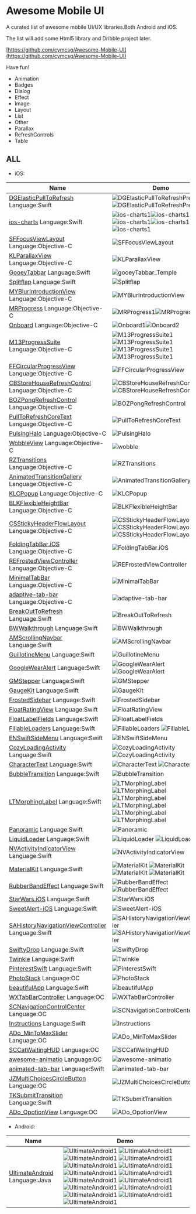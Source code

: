# Awesome Mobile UI

A curated list of awesome mobile UI/UX libraries.Both Android and iOS.

The list will add some Html5 library and Dribble project later.

[https://github.com/cymcsg/Awesome-Mobile-UI](https://github.com/cymcsg/Awesome-Mobile-UI) 

Have fun!

* Animation
* Badges
* Dialog
* Effect
* Image
* Layout
* List
* Other
* Parallax
* RefreshControls
* Table





## ALL

* iOS:



| Name                                     | Demo                                     |
| ---------------------------------------- | ---------------------------------------- |
| [DGElasticPullToRefresh](https://github.com/gontovnik/DGElasticPullToRefresh)    Language:Swift | ![DGElasticPullToRefreshPreview1](resources/DGElasticPullToRefreshPreview1.gif)![DGElasticPullToRefreshPreview2](resources/DGElasticPullToRefreshPreview2.gif) |
| [ios-charts](https://github.com/danielgindi/ios-charts)          Language:Swift | ![ios-charts1](resources/ios-charts1.png)![ios-charts1](resources/ios-charts2.png)![ios-charts1](resources/ios-charts3.png)![ios-charts1](resources/ios-charts4.png)![ios-charts1](resources/ios-charts5.png) |
| [SFFocusViewLayout](https://github.com/fdzsergio/SFFocusViewLayout) Language:Objective-C | ![SFFocusViewLayout](resources/SFFocusViewLayout.gif) |
| [KLParallaxView](https://github.com/klop/KLParallaxView) Language:Objective-C | ![KLParallaxView](resources/KLParallaxView.gif) |
| [GooeyTabbar](https://github.com/KittenYang/GooeyTabbar)   Language:Swift | ![gooeyTabbar_Temple](resources/gooeyTabbar_Temple.gif) |
| [Splitflap](https://github.com/yannickl/Splitflap)             Language:Swift | ![Splitflap](resources/Splitflap.gif)    |
| [MYBlurIntroductionView](https://github.com/MatthewYork/MYBlurIntroductionView) Language:Objective-C | ![MYBlurIntroductionView](resources/MYBlurIntroductionView.gif) |
| [MRProgress](https://github.com/mrackwitz/MRProgress) Language:Objective-C | ![MRProgress1](resources/MRProgress1.jpg)![MRProgress2](resources/MRProgress2.jpg) |
| [Onboard](https://github.com/mamaral/Onboard) Language:Objective-C | ![Onboard1](resources/Onboard1.gif)![Onboard2](resources/Onboard2.gif) |
| [M13ProgressSuite](https://github.com/Marxon13/M13ProgressSuite) Language:Objective-C | ![M13ProgressSuite1](resources/M13ProgressSuite1.gif)![M13ProgressSuite1](resources/M13ProgressSuite2.gif)![M13ProgressSuite1](resources/M13ProgressSuite3.gif)![M13ProgressSuite1](resources/M13ProgressSuite4.gif) |
| [FFCircularProgressView](https://github.com/elbryan/FFCircularProgressView) Language:Objective-C | ![FFCircularProgressView](resources/FFCircularProgressView.gif) |
| [CBStoreHouseRefreshControl](https://github.com/coolbeet/CBStoreHouseRefreshControl) Language:Objective-C | ![CBStoreHouseRefreshControl1](resources/CBStoreHouseRefreshControl1.gif)![CBStoreHouseRefreshControl2](resources/CBStoreHouseRefreshControl2.gif) |
| [BOZPongRefreshControl](https://github.com/boztalay/BOZPongRefreshControl) Language:Objective-C | ![BOZPongRefreshControl](resources/BOZPongRefreshControl.gif) |
| [PullToRefreshCoreText](https://github.com/cemolcay/PullToRefreshCoreText) Language:Objective-C | ![PullToRefreshCoreText](resources/PullToRefreshCoreText.gif) |
| [PulsingHalo](https://github.com/shu223/PulsingHalo) Language:Objective-C | ![PulsingHalo](resources/PulsingHalo.gif) |
| [WobbleView](https://github.com/inFullMobile/WobbleView) Language:Objective-C | ![wobble](resources/wobble.gif)          |
| [RZTransitions](https://github.com/Raizlabs/RZTransitions) Language:Objective-C | ![RZTransitions](resources/RZTransitions.gif) |
| [AnimatedTransitionGallery](https://github.com/shu223/AnimatedTransitionGallery) Language:Objective-C | ![AnimatedTransitionGallery](resources/AnimatedTransitionGallery.gif) |
| [KLCPopup](https://github.com/jmascia/KLCPopup)   Language:Objective-C | ![KLCPopup](resources/KLCPopup.gif)      |
| [BLKFlexibleHeightBar](https://github.com/bryankeller/BLKFlexibleHeightBar) Language:Objective-C | ![BLKFlexibleHeightBar](resources/BLKFlexibleHeightBar.gif) |
| [CSStickyHeaderFlowLayout](https://github.com/jamztang/CSStickyHeaderFlowLayout) Language:Objective-C | ![CSStickyHeaderFlowLayout](resources/CSStickyHeaderFlowLayout1.gif)![CSStickyHeaderFlowLayout](resources/CSStickyHeaderFlowLayout2.gif)![CSStickyHeaderFlowLayout](resources/CSStickyHeaderFlowLayout3.gif) |
| [FoldingTabBar.iOS](https://github.com/Yalantis/FoldingTabBar.iOS) Language:Objective-C | ![FoldingTabBar.iOS](resources/FoldingTabBar.iOS.gif) |
| [REFrostedViewController](https://github.com/romaonthego/REFrostedViewController)  Language:Objective-C | ![REFrostedViewController](resources/REFrostedViewController.gif) |
| [MinimalTabBar](https://github.com/jamesdunay/MinimalTabBar) Language:Objective-C | ![MinimalTabBar](resources/MinimalTabBar.gif) |
| [adaptive-tab-bar](https://github.com/Ramotion/adaptive-tab-bar) Language:Objective-C | ![adaptive-tab-bar](resources/adaptive-tab-bar.gif) |
| [BreakOutToRefresh](https://github.com/dasdom/BreakOutToRefresh) Language:Swift | ![BreakOutToRefresh](resources/BreakOutToRefresh.gif) |
| [BWWalkthrough](https://github.com/ariok/BWWalkthrough) Language:Swift | ![BWWalkthrough](resources/BWWalkthrough.gif) |
| [AMScrollingNavbar](https://github.com/andreamazz/AMScrollingNavbar) Language:Swift | ![AMScrollingNavbar](resources/AMScrollingNavbar.gif) |
| [GuillotineMenu](https://github.com/Yalantis/GuillotineMenu) Language:Swift | ![GuillotineMenu](resources/GuillotineMenu.gif) |
| [GoogleWearAlert](https://github.com/AshRobinson/GoogleWearAlert) Language:Swift | ![GoogleWearAlert](resources/GoogleWearAlert1.gif)  ![GoogleWearAlert](resources/GoogleWearAlert2.gif) |
| [GMStepper](https://github.com/gmertk/GMStepper) Language:Swift | ![GMStepper](resources/GMStepper.gif)    |
| [GaugeKit](https://github.com/skywinder/GaugeKit) Language:Swift | ![GaugeKit](resources/GaugeKit.gif)      |
| [FrostedSidebar](https://github.com/edekhayser/FrostedSidebar) Language:Swift | ![FrostedSidebar](resources/FrostedSidebar.gif) |
| [FloatRatingView](https://github.com/strekfus/FloatRatingView) Language:Swift | ![FloatRatingView](resources/FloatRatingView.gif) |
| [FloatLabelFields](https://github.com/FahimF/FloatLabelFields) Language:Swift | ![FloatLabelFields](resources/FloatLabelFields.gif) |
| [FillableLoaders](https://github.com/poolqf/FillableLoaders) Language:Swift | ![FillableLoaders](resources/FillableLoaders.gif)   ![FillableLoaders](resources/FillableLoaders.gif) |
| [ENSwiftSideMenu](https://github.com/evnaz/ENSwiftSideMenu) Language:Swift | ![ENSwiftSideMenu](resources/ENSwiftSideMenu.gif) |
| [CozyLoadingActivity](https://github.com/goktugyil/CozyLoadingActivity) Language:Swift | ![CozyLoadingActivity](resources/CozyLoadingActivity1.gif) ![CozyLoadingActivity](resources/CozyLoadingActivity2.gif) |
| [CharacterText](https://github.com/android1989/CharacterText) Language:Swift | ![CharacterText](resources/CharacterText1.gif) ![CharacterText](resources/CharacterText2.gif) |
| [BubbleTransition](https://github.com/andreamazz/BubbleTransition) Language:Swift | ![BubbleTransition](resources/BubbleTransition.gif) |
| [LTMorphingLabel](https://github.com/lexrus/LTMorphingLabel) Language:Swift | ![LTMorphingLabel](resources/LTMorphingLabel1.gif)  ![LTMorphingLabel](resources/LTMorphingLabel2.gif)   ![LTMorphingLabel](resources/LTMorphingLabel3.gif)  ![LTMorphingLabel](resources/LTMorphingLabel4.gif)  ![LTMorphingLabel](resources/LTMorphingLabel5.gif)  ![LTMorphingLabel](resources/LTMorphingLabel6.gif) |
[Panoramic](https://github.com/iSame7/Panoramic) Language:Swift | ![Panoramic](resources/Panoramic.gif)    |
| [LiquidLoader](https://github.com/yoavlt/LiquidLoader) Language:Swift | ![LiquidLoader](resources/LiquidLoader1.gif)  ![LiquidLoader](resources/LiquidLoader2.gif) |
| [NVActivityIndicatorView](https://github.com/ninjaprox/NVActivityIndicatorView) Language:Swift | ![NVActivityIndicatorView](resources/NVActivityIndicatorView.gif) |
| [MaterialKit](https://github.com/nghialv/MaterialKit) Language:Swift | ![MaterialKit](resources/MaterialKit1.gif)  ![MaterialKit](resources/MaterialKit2.gif)  ![MaterialKit](resources/MaterialKit3.gif)  ![MaterialKit](resources/MaterialKit4.gif) |
| [RubberBandEffect](https://github.com/Produkt/RubberBandEffect) Language:Swift | ![RubberBandEffect](resources/RubberBandEffect1.gif) ![RubberBandEffect](resources/RubberBandEffect2.gif) |
| [StarWars.iOS](https://github.com/Yalantis/StarWars.iOS) Language:Swift | ![StarWars.iOS](resources/StarWars.iOS.gif) |
| [SweetAlert-iOS](https://github.com/codestergit/SweetAlert-iOS) Language:Swift | ![SweetAlert-iOS](resources/SweetAlert-iOS.gif) |
| [SAHistoryNavigationViewController](https://github.com/szk-atmosphere/SAHistoryNavigationViewController) Language:Swift | ![SAHistoryNavigationViewController](resources/SAHistoryNavigationViewController1.gif) ![SAHistoryNavigationViewController](resources/SAHistoryNavigationViewController2.gif) |
| [SwiftyDrop](https://github.com/morizotter/SwiftyDrop) Language:Swift | ![SwiftyDrop](resources/SwiftyDrop.gif)  |
| [Twinkle](https://github.com/piemonte/Twinkle) Language:Swift | ![Twinkle](resources/Twinkle.gif)        |
| [PinterestSwift](https://github.com/demonnico/PinterestSwift) Language:Swift | ![PinterestSwift](resources/PinterestSwift.gif) |
[PhotoStack](https://github.com/tomlongo/PhotoStack) Language:OC| ![PhotoStack](resources/PhotoStack.gif) |
  [beautifulApp](https://github.com/lyimin/beautifulApp?luicode=10000359) Language:Swift| ![beautifulApp](resources/beautifulApp.gif) |
[WXTabBarController](https://github.com/leichunfeng/WXTabBarController?luicode=10000359) Language:OC| ![WXTabBarController](resources/WXTabBarController.gif) |
[SCNavigationControlCenter](https://github.com/SergioChan/SCNavigationControlCenter?luicode=10000359) Language:OC| ![SCNavigationControlCenter](resources/SCNavigationControlCenter.gif) |
[Instructions](https://github.com/ephread/Instructions?luicode=10000359) Language:Swift| ![Instructions](resources/Instructions.gif) |
 [ADo_MinToMaxSlider](https://github.com/Nododo/ADo_MinToMaxSlider?luicode=10000359) Language:OC| ![ADo_MinToMaxSlider](resources/ADo_MinToMaxSlider.gif) |
 [SCCatWaitingHUD](https://github.com/SergioChan/SCCatWaitingHUD?luicode=10000359) Language:OC| ![SCCatWaitingHUD](resources/SCCatWaitingHUD.gif) |
  [awesome-animatio](https://github.com/Animatious/awesome-animation?luicode=10000359) Language:OC| ![awesome-animatio](resources/awesome-animatio.gif) |
    [animated-tab-bar](https://github.com/Ramotion/animated-tab-bar?luicode=10000359) Language:Swift| ![animated-tab-bar](resources/animated-tab-bar.gif) |
   [JZMultiChoicesCircleButton](https://github.com/JustinFincher/JZMultiChoicesCircleButton?luicode=10000359) Language:OC| ![JZMultiChoicesCircleButton](resources/JZMultiChoicesCircleButton.gif) |
   [TKSubmitTransition](https://github.com/entotsu/TKSubmitTransition?url_type=39&object_type=webpage&pos=1&luicode=10000359) Language:Swift| ![TKSubmitTransition](resources/TKSubmitTransition.gif) |
 [ADo_OpotionView](https://github.com/Nododo/ADo_OpotionView?luicode=10000359) Language:OC| ![ADo_OpotionView](resources/ADo_OpotionView.gif) | 
   
 * Android:
 
| Name                                     | Demo                                     |
| ---------------------------------------- | ---------------------------------------- |
| [UltimateAndroid](https://github.com/cymcsg/UltimateAndroid)    Language:Java | ![UltimateAndroid1](resources/tutorial2-1.gif) ![UltimateAndroid1](resources/tutorial2-2.gif)  ![UltimateAndroid1](resources/tutorial2-3.gif) ![UltimateAndroid1](resources/tutorial2-4.gif) ![UltimateAndroid1](resources/tutorial2-5.gif) ![UltimateAndroid1](resources/tutorial2-6.gif) ![UltimateAndroid1](resources/tutorial2-7.gif) ![UltimateAndroid1](resources/tutorial2-8.gif) ![UltimateAndroid1](resources/tutorial2-9.gif) ![UltimateAndroid1](resources/tutorial2-10.gif) ![UltimateAndroid1](resources/tutorial2-11.gif) ![UltimateAndroid1](resources/tutorial2-12.gif) ![UltimateAndroid1](resources/tutorial2-13.gif) ![UltimateAndroid1](resources/tutorial2-14.gif) ![UltimateAndroid1](resources/tutorial2-15.gif)|
